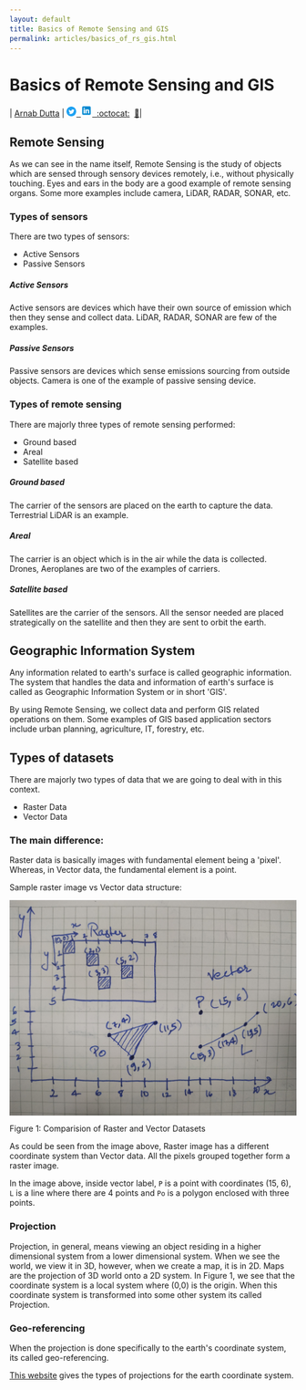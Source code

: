 ```yaml
---
layout: default
title: Basics of Remote Sensing and GIS
permalink: articles/basics_of_rs_gis.html
---
```


# Basics of Remote Sensing and GIS
| [Arnab Dutta](https://arnabdutta73.github.io/) |&nbsp;<a
href="https://twitter.com/arnabdutta73"><img alt="SVG"
src="../icons/Twitter_Social_Icon_Circle_Color.svg" width="17px"
height="17px"> &nbsp;<a
href="https://www.linkedin.com/in/arnab-dutta/"><img alt="PNG"
src="../icons/icons8-linkedin.svg" width="20px" height="20px">
&nbsp;[:octocat:](https://github.com/arnabdutta73)
&nbsp;[:email:](mailto:arnabdutta73@gmail.com)|


## Remote Sensing

As we can see in the name itself, Remote Sensing is the study of objects which are sensed through sensory devices remotely, i.e., without
physically touching. Eyes and ears in the body are a good example of
remote sensing organs. Some more examples include camera, LiDAR, RADAR,
SONAR, etc.

### Types of sensors
There are two types of sensors:
- Active Sensors
- Passive Sensors

##### Active Sensors
Active sensors are devices which have their own source of emission which
then they sense and collect data. LiDAR, RADAR, SONAR are few of the
examples.

##### Passive Sensors
Passive sensors are devices which sense emissions sourcing from outside
objects. Camera is one of the example of passive sensing device.

### Types of remote sensing
There are majorly three types of remote sensing performed:
- Ground based
- Areal
- Satellite based

##### Ground based
The carrier of the sensors are placed on the earth to capture the data.
Terrestrial LiDAR is an example.

##### Areal
The carrier is an object which is in the air while the data is
collected. Drones, Aeroplanes are two of the examples of carriers.

##### Satellite based
Satellites are the carrier of the sensors. All the sensor needed are
placed strategically on the satellite and then they are sent to orbit
the earth.


## Geographic Information System

Any information related to earth's surface is called geographic
information. The system that handles the data and information of
earth's surface is called as Geographic Information System or in short
'GIS'.

By using Remote Sensing, we collect data and perform GIS related
operations on them. Some examples of GIS based application sectors
include urban planning, agriculture, IT, forestry, etc.

## Types of datasets

There are majorly two types of data that we are going to deal with in
this context. 
- Raster Data
- Vector Data

### The main difference:
Raster data is basically images with fundamental element being a
'pixel'. Whereas, in Vector data, the fundamental element is a point.

Sample raster image vs Vector data structure:
 
 <img src="images/basics_of_rs_gis/raster_vector.jpg" alt="drawing"
width="900" align="center"/>

Figure 1: Comparision of Raster and Vector Datasets

As could be seen from the image above, Raster image has a different
coordinate system than Vector data. All the pixels grouped together form
a raster image. 

In the image above, inside vector label, `P` is a point with coordinates
(15, 6), `L` is a line where there are 4 points and `Po` is a polygon
enclosed with three points.


### Projection
Projection, in general, means viewing an object residing in a higher dimensional system from a lower dimensional system. When we see the world, we view it in 3D, however, when we create a map, it is in 2D. Maps are the projection of 3D world onto a 2D system.
In Figure 1, we see that the coordinate system is a local system where
(0,0) is the origin. When this coordinate system is transformed into
some other system its called Projection.

### Geo-referencing
When the projection is done specifically to the earth's coordinate
system, its called geo-referencing.

[This website](https://www.gistda.or.th/main/en/node/950) gives the
types of projections for the earth coordinate system.

